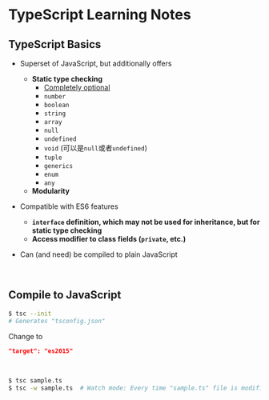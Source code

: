 # TypeScript Learning Notes

## TypeScript Basics

* Superset of JavaScript, but additionally offers
  * **Static type checking**
    * <u>Completely optional</u>
    * `number`
    * `boolean`
    * `string`
    * `array`
    * `null`
    * `undefined`
    * `void`  (可以是`null`或者`undefined`)
    * `tuple`
    * `generics`
    * `enum`
    * `any`
  * **Modularity**
* Compatible with ES6 features
    * **`interface` definition, which may not be used for inheritance, but for static type checking**
    * **Access modifier to class fields (`private`, etc.)**
  
* Can (and need) be compiled to plain JavaScript

<br>

## Compile to JavaScript

```bash
$ tsc --init
# Generates "tsconfig.json"
```

Change to

```json
"target": "es2015"
```

<br>

```bash
$ tsc sample.ts
$ tsc -w sample.ts  # Watch mode: Every time "sample.ts" file is modified, auto-generate the corresponding "sample.js" file
```

